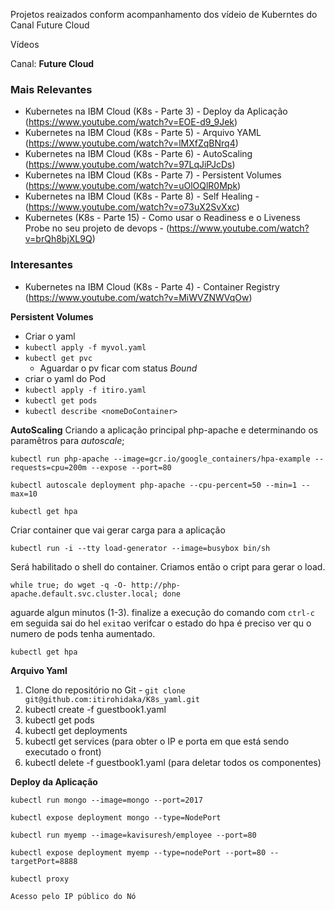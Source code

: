 Projetos reaizados conform acompanhamento dos vídeio de Kuberntes do Canal Future Cloud


Vídeos

Canal: **Future Cloud**

### **Mais Relevantes**

- Kubernetes na IBM Cloud (K8s - Parte 3) - Deploy da Aplicação (https://www.youtube.com/watch?v=EOE-d9_9Jek)
- Kubernetes na IBM Cloud (K8s - Parte 5) - Arquivo YAML (https://www.youtube.com/watch?v=lMXfZqBNrq4)
- Kubernetes na IBM Cloud (K8s - Parte 6) - AutoScaling (https://www.youtube.com/watch?v=97LqJiPJcDs)
- Kubernetes na IBM Cloud (K8s - Parte 7) - Persistent Volumes (https://www.youtube.com/watch?v=uOlOQlR0Mpk)
- Kubernetes na IBM Cloud (K8s - Parte 8) - Self Healing - (https://www.youtube.com/watch?v=o73uX2SvXxc)
- Kubernetes (K8s - Parte 15) - Como usar o Readiness e o Liveness Probe no seu projeto de devops - (https://www.youtube.com/watch?v=brQh8bjXL9Q)

### **Interesantes**
- Kubernetes na IBM Cloud (K8s - Parte 4) - Container Registry (https://www.youtube.com/watch?v=MiWVZNWVqOw)







**Persistent Volumes**
* Criar o yaml
* `kubectl apply -f myvol.yaml`
* `kubectl get pvc`
    * Aguardar o pv ficar com status _Bound_
* criar o yaml do Pod
* `kubectl apply -f itiro.yaml`
* `kubectl get pods`
* `kubectl describe <nomeDoContainer>`


**AutoScaling**
Criando a aplicação principal php-apache e determinando os paramêtros para _autoscale_;

`kubectl run php-apache --image=gcr.io/google_containers/hpa-example --requests=cpu=200m --expose --port=80`

`kubectl autoscale deployment php-apache --cpu-percent=50 --min=1 --max=10`
<!-- 
php-apache : é o nome do deployment criado 
--cpu-percent=50 : limite que ao ser atingido deve gerar um novo pod
--min=1 : quantidade minima de pods
--max=10 : quantidade máxima de pods 
-->

`kubectl get hpa`
<!--retorna o estado atual do hpa -->


Criar container que vai gerar carga para a aplicação

`kubectl run -i --tty load-generator --image=busybox bin/sh`

Será habilitado o shell do container. Criamos então o cript para gerar o load.

`while true; do wget -q -O- http://php-apache.default.svc.cluster.local; done`

aguarde algun minutos (1-3). finalize a execução do comando com `ctrl-c` em seguida sai do hel `exit`ao verifcar o estado do hpa é preciso ver qu o numero de pods tenha aumentado.

`kubectl get hpa`


**Arquivo Yaml**

1. Clone do repositório no Git -  `git clone git@github.com:itirohidaka/K8s_yaml.git`
2. kubectl create -f guestbook1.yaml
3. kubectl get pods
4. kubectl get deployments
5. kubectl get services (para obter o IP e porta em que está sendo executado o front)
6. kubectl delete -f guestbook1.yaml (para deletar todos os componentes)

**Deploy da Aplicação**

```
kubectl run mongo --image=mongo --port=2017

kubectl expose deployment mongo --type=NodePort

kubectl run myemp --image=kavisuresh/employee --port=80

kubectl expose deployment myemp --type=nodePort --port=80 --targetPort=8888

kubectl proxy

Acesso pelo IP público do Nó

```
